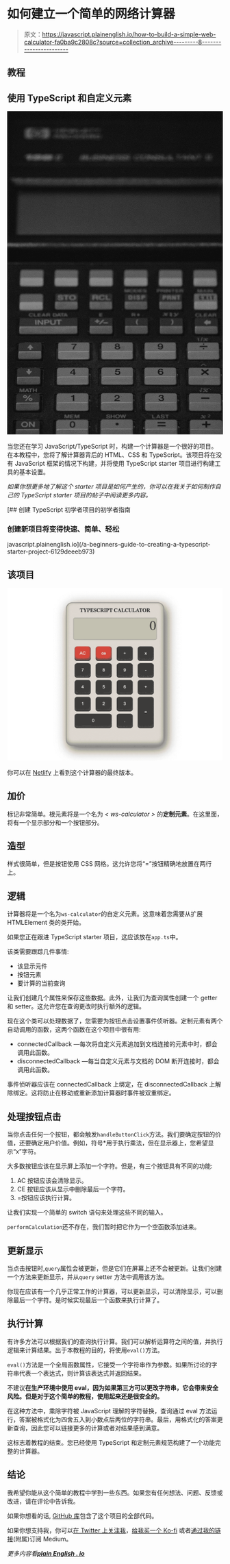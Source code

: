 # 如何建立一个简单的网络计算器

> 原文：<https://javascript.plainenglish.io/how-to-build-a-simple-web-calculator-fa0ba9c2808c?source=collection_archive---------8----------------------->

## 教程

## 使用 TypeScript 和自定义元素

![](img/8716c7f72479d601cdd21ade4c079ac2.png)

当您还在学习 JavaScript/TypeScript 时，构建一个计算器是一个很好的项目。在本教程中，您将了解计算器背后的 HTML、CSS 和 TypeScript。该项目将在没有 JavaScript 框架的情况下构建，并将使用 TypeScript starter 项目进行构建工具的基本设置。

*如果你想更多地了解这个 starter 项目是如何产生的，你可以在我关于如何制作自己的 TypeScript starter 项目的帖子中阅读更多内容。*

[](/a-beginners-guide-to-creating-a-typescript-starter-project-6129deeeb973) [## 创建 TypeScript 初学者项目的初学者指南

### 创建新项目将变得快速、简单、轻松

javascript.plainenglish.io](/a-beginners-guide-to-creating-a-typescript-starter-project-6129deeeb973) 

## 该项目

![](img/6d6081f96c36f2316dea89d2f637a7ad.png)

你可以在 [Netlify](https://ws-simple-web-calculator.netlify.app/) 上看到这个计算器的最终版本。

## 加价

标记非常简单。根元素将是一个名为 *< ws-calculator >* 的**定制元素**。在这里面，将有一个显示部分和一个按钮部分。

## 造型

样式很简单，但是按钮使用 CSS 网格。这允许您将“=”按钮精确地放置在两行上。

## 逻辑

计算器将是一个名为`ws-calculator`的自定义元素。这意味着您需要从扩展 HTMLElement 类的类开始。

如果您正在跟进 TypeScript starter 项目，这应该放在`app.ts`中。

该类需要跟踪几件事情:

*   该显示元件
*   按钮元素
*   要计算的当前查询

让我们创建几个属性来保存这些数据。此外，让我们为查询属性创建一个 getter 和 setter。这允许您在查询更改时执行额外的逻辑。

现在这个类可以处理数据了，您需要为按钮点击设置事件侦听器。定制元素有两个自动调用的函数，这两个函数在这个项目中很有用:

*   connectedCallback —每次将自定义元素追加到文档连接的元素中时，都会调用此函数。
*   disconnectedCallback —每当自定义元素与文档的 DOM 断开连接时，都会调用此函数。

事件侦听器应该在 connectedCallback 上绑定，在 disconnectedCallback 上解除绑定。这将防止在移动或重新添加计算器时事件被双重绑定。

## 处理按钮点击

当你点击任何一个按钮，都会触发`handleButtonClick`方法。我们要确定按钮的价值，还要确定用户价值。例如，符号*用于执行乘法，但在显示器上，您希望显示“x”字符。

大多数按钮应该在显示屏上添加一个字符。但是，有三个按钮具有不同的功能:

1.  AC 按钮应该会清除显示。
2.  CE 按钮应该从显示中删除最后一个字符。
3.  =按钮应该执行计算。

让我们实现一个简单的 switch 语句来处理这些不同的输入。

`performCalculation`还不存在，我们暂时把它作为一个空函数添加进来。

## 更新显示

当点击按钮时,`query`属性会被更新，但是它们在屏幕上还不会被更新。让我们创建一个方法来更新显示，并从`query` setter 方法中调用该方法。

你现在应该有一个几乎正常工作的计算器，可以更新显示，可以清除显示，可以删除最后一个字符。是时候实现最后一个函数来执行计算了。

## 执行计算

有许多方法可以根据我们的查询执行计算。我们可以解析运算符之间的值，并执行逻辑来计算结果。出于本教程的目的，将使用`eval()`方法。

`eval()`方法是一个全局函数属性，它接受一个字符串作为参数。如果所讨论的字符串代表一个表达式，则计算该表达式并返回结果。

不建议**在生产环境中使用 eval，因为如果第三方可以更改字符串，它会带来安全风险。但是对于这个简单的教程，使用起来还是很安全的。**

在这种方法中，乘除字符被 JavaScript 理解的字符替换，查询通过 eval 方法运行，答案被格式化为四舍五入到小数点后两位的字符串。最后，用格式化的答案更新查询，因此您可以链接更多的计算或者对结果感到满意。

这标志着教程的结束。您已经使用 TypeScript 和定制元素规范构建了一个功能完整的计算器。

## 结论

我希望你能从这个简单的教程中学到一些东西。如果您有任何想法、问题、反馈或改进，请在评论中告诉我。

如果你想看的话, [GitHub 库](https://github.com/WesleySmits/simple-web-calculator)包含了这个项目的全部代码。

如果你想支持我，你可以[在 Twitter 上关注我](https://twitter.com/iamwesleysmits)，[给我买一个 Ko-fi](https://ko-fi.com/wesleysmits) 或者[通过我的链接](https://medium.com/@WesleySmits/membership)(附属)订阅 Medium。

*更多内容看*[***plain English . io***](http://plainenglish.io/)